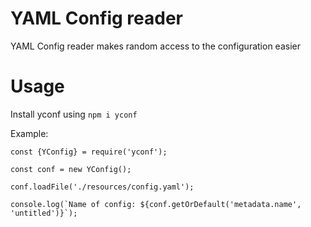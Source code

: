 # YAML Config reader

YAML Config reader makes random access to the configuration easier

# Usage

Install yconf using `npm i yconf`

Example:

```
const {YConfig} = require('yconf');

const conf = new YConfig();

conf.loadFile('./resources/config.yaml');

console.log(`Name of config: ${conf.getOrDefault('metadata.name', 'untitled')}`);
```

